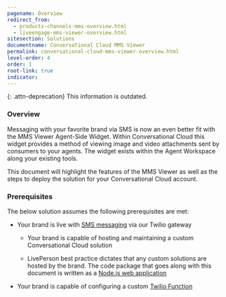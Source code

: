 ```yaml
---
pagename: Overview
redirect_from:
  - products-channels-mms-overview.html
  - liveengage-mms-viewer-overview.html
sitesection: Solutions
documentname: Conversational Cloud MMS Viewer
permalink: conversational-cloud-mms-viewer-overview.html
level-order: 4
order: 1
root-link: true
indicator:
---
```


{: .attn-deprecation}
This information is outdated.

### Overview

Messaging with your favorite brand via SMS is now an even better fit with the MMS Viewer Agent-Side Widget. Within Conversational Cloud this widget provides a method of viewing image and video attachments sent by consumers to your agents. The widget exists within the Agent Workspace along your existing tools.

This document will highlight the features of the MMS Viewer as well as the steps to deploy the solution for your Conversational Cloud account.

### Prerequisites

The below solution assumes the following prerequisites are met:

* Your brand is live with [SMS messaging](products-channels-sms-overview.html) via our Twilio gateway

  * Your brand is capable of hosting and maintaining a custom Conversational Cloud solution

  * LivePerson best practice dictates that any custom solutions are hosted by the brand. The code package that goes along with this document is written as a [Node.js web application](https://nodejs.org/en/)

* Your brand is capable of configuring a custom [Twilio Function](https://www.twilio.com/functions)
